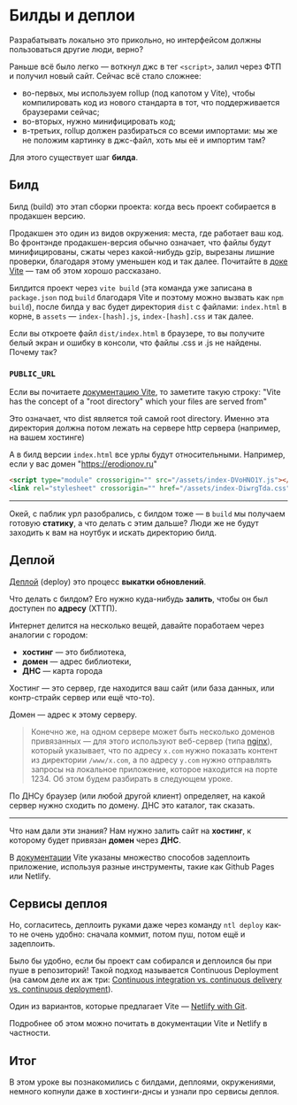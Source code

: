 # Билды и деплои

Разрабатывать локально это прикольно, но интерфейсом должны пользоваться другие люди, верно?

Раньше всё было легко — воткнул джс в тег `<script>`, залил через ФТП и получил новый сайт. Сейчас всё стало сложнее:

- во-первых, мы используем rollup (под капотом у Vite), чтобы компилировать код из нового стандарта в тот, что поддерживается браузерами сейчас;
- во-вторых, нужно минифицировать код;
- в-третьих, rollup должен разбираться со всеми импортами: мы же не положим картинку в джс-файл, хоть мы её и импортим там?

Для этого существует шаг **билда**.

## Билд

Билд (build) это этап сборки проекта: когда весь проект собирается в продакшен версию.

Продакшен это один из видов окружения: места, где работает ваш код. Во фронтэнде продакшен-версия обычно означает, что файлы будут минифицированы, сжаты через какой-нибудь gzip, вырезаны лишние проверки, благодаря этому уменьшен код и так далее. Почитайте в [доке Vite](https://vitejs.dev/guide/features.html#build-optimizations) — там об этом хорошо рассказано.

Билдится проект через `vite build` (эта команда уже записана в `package.json` под `build` благодаря Vite и поэтому можно вызвать как `npm build`), после билда у вас будет директория `dist` с файлами: `index.html` в корне, в `assets` — `index-[hash].js`, `index-[hash].css` и так далее.

Если вы откроете файл `dist/index.html` в браузере, то вы получите белый экран и ошибку в консоли, что файлы .css и .js не найдены. Почему так?

### `PUBLIC_URL`

Если вы почитаете [документацию Vite](https://vitejs.dev/guide/#index-html-and-project-root), то заметите такую строку: "Vite has the concept of a "root directory" which your files are served from"

Это означает, что dist является той самой root directory. Именно эта директория должна потом лежать на сервере http сервера (например, на вашем хостинге)

А в билд версии `index.html` все урлы будут относительными. Например, если у вас домен "https://erodionov.ru"

```html
<script type="module" crossorigin="" src="/assets/index-DVoHNO1Y.js"></script> <!-- Будет ссылаться на https://erodionov.ru/assets/index-DVoHNO1Y.js -->
<link rel="stylesheet" crossorigin="" href="/assets/index-DiwrgTda.css"> <!-- Будет ссылаться на https://erodionov.ru/assets/index-DiwrgTda.css -->
```

---

Окей, с паблик урл разобрались, с билдом тоже — в `build` мы получаем готовую **статику**, а что делать с этим дальше? Люди же не будут заходить к вам на ноутбук и искать директорию билд.

## Деплой

[Деплой](https://vitejs.dev/guide/static-deploy.html) (deploy) это процесс **выкатки обновлений**.

Что делать с билдом? Его нужно куда-нибудь **залить**, чтобы он был доступен по **адресу** (ХТТП).

Интернет делится на несколько вещей, давайте поработаем через аналогии с городом:

- **хостинг** — это библиотека,
- **домен** — адрес библиотеки,
- **ДНС** — карта города

Хостинг — это сервер, где находится ваш сайт (или база данных, или контр-страйк сервер или ещё что-то).

Домен — адрес к этому серверу.

> Конечно же, на одном сервере может быть несколько доменов привязанных — для этого используют веб-сервер (типа [nginx](https://www.nginx.com/)), который указывает, что по адресу `x.com` нужно показать контент из директории `/www/x.com`, а по адресу `y.com` нужно отправлять запросы на локальное приложение, которое находится на порте 1234. Об этом будем разбирать в следующем уроке.

По ДНСу браузер (или любой другой клиент) определяет, на какой сервер нужно сходить по домену. ДНС это каталог, так сказать.

---

Что нам дали эти знания? Нам нужно залить сайт на **хостинг**, к которому будет привязан **домен** через **ДНС**.

В [документации](https://vitejs.dev/guide/static-deploy.html) Vite указаны множество способов задеплоить приложение, используя разные инструменты, такие как Github Pages или Netlify.

## Сервисы деплоя

Но, согласитесь, деплоить руками даже через команду `ntl deploy` как-то не очень удобно: сначала коммит, потом пуш, потом ещё и задеплоить.

Было бы удобно, если бы проект сам собирался и деплоился бы при пуше в репозиторий! Такой подход называется Continuous Deployment (на самом деле их аж три: [Continuous integration vs. continuous delivery vs. continuous deployment](https://www.atlassian.com/continuous-delivery/ci-vs-ci-vs-cd)).

Один из вариантов, которые предлагает Vite — [Netlify with Git](https://vitejs.dev/guide/static-deploy.html#netlify-with-git).

Подробнее об этом можно почитать в документации Vite и Netlify в частности.

## Итог

В этом уроке вы познакомились с билдами, деплоями, окружениями, немного копнули даже в хостинги-днсы и узнали про сервисы деплоя.
